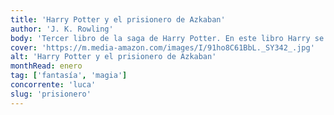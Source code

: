 ```yaml
---
title: 'Harry Potter y el prisionero de Azkaban'
author: 'J. K. Rowling'
body: 'Tercer libro de la saga de Harry Potter. En este libro Harry se entera de que su padrino, Sirius Black, es un asesino y que está buscando matarlo. Harry y sus amigos se embarcan en una aventura para descubrir la verdad sobre Sirius Black y su relación con los padres de Harry.'
cover: 'https://m.media-amazon.com/images/I/91ho8C61BbL._SY342_.jpg'
alt: 'Harry Potter y el prisionero de Azkaban'
monthRead: enero
tag: ['fantasía', 'magia']
concorrente: 'luca'
slug: 'prisionero'
---
```

